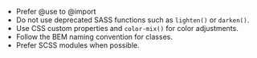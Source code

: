 - Prefer @use to @import
- Do not use deprecated SASS functions such as `lighten()` or `darken()`.
- Use CSS custom properties and `color-mix()` for color adjustments.
- Follow the BEM naming convention for classes.
- Prefer SCSS modules when possible.